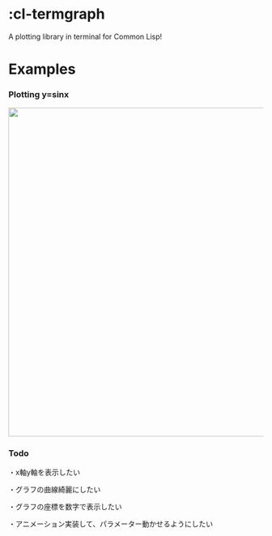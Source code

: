 # :cl-termgraph

A plotting library in terminal for Common Lisp!

# Examples 
### Plotting y=sinx
<img src="https://user-images.githubusercontent.com/88639579/131205136-a643d219-0672-4848-b037-11dd2cf7c617.png" width="650">

### Todo
・x軸y軸を表示したい

・グラフの曲線綺麗にしたい

・グラフの座標を数字で表示したい

・アニメーション実装して、パラメーター動かせるようにしたい
